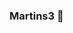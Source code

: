 ### Martins3 👋

<!--
**Martins3/martins3** is a ✨ _special_ ✨ repository because its `README.md` (this file) appears on your GitHub profile.

Here are some ideas to get you started:
[![Martins3's github stats](https://github-readme-stats.vercel.app/api?username=martins3)](https://github.com/anuraghazra/github-readme-stats)

